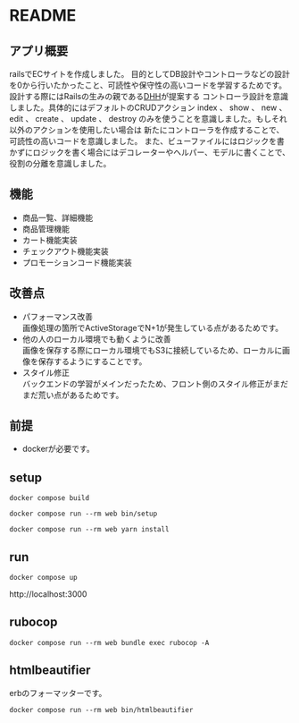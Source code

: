 # README

## アプリ概要
railsでECサイトを作成しました。
目的としてDB設計やコントローラなどの設計を0から行いたかったこと、可読性や保守性の高いコードを学習するためです。設計する際にはRailsの生みの親である[DHH](https://postd.cc/how-dhh-organizes-his-rails-controllers/)が提案する
コントローラ設計を意識しました。具体的にはデフォルトのCRUDアクション index 、 show 、 new 、 edit 、 create 、 update 、 destroy のみを使うことを意識しました。もしそれ以外のアクションを使用したい場合は
新たにコントローラを作成することで、可読性の高いコードを意識しました。
また、ビューファイルにはロジックを書かずにロジックを書く場合にはデコレーターやヘルパー、モデルに書くことで、役割の分離を意識しました。


## 機能

- 商品一覧、詳細機能
- 商品管理機能
- カート機能実装
- チェックアウト機能実装
- プロモーションコード機能実装


## 改善点
- パフォーマンス改善<br>
  画像処理の箇所でActiveStorageでN+1が発生している点があるためです。
- 他の人のローカル環境でも動くように改善<br>
  画像を保存する際にローカル環境でもS3に接続しているため、ローカルに画像を保存するようにすることです。
- スタイル修正<br>
  バックエンドの学習がメインだったため、フロント側のスタイル修正がまだまだ荒い点があるためです。



## 前提

- dockerが必要です。

## setup

```
docker compose build
```

```
docker compose run --rm web bin/setup
```


```
docker compose run --rm web yarn install
```

## run

```
docker compose up
```

http://localhost:3000

## rubocop

```
docker compose run --rm web bundle exec rubocop -A
```

## htmlbeautifier

erbのフォーマッターです。

```
docker compose run --rm web bin/htmlbeautifier
```
